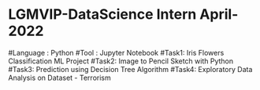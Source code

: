 # LGMVIP-DataScience Intern April-2022
#Language : Python
#Tool     : Jupyter Notebook
#Task1: Iris Flowers Classification ML Project
#Task2: Image to Pencil Sketch with Python
#Task3: Prediction using Decision Tree Algorithm
#Task4: Exploratory Data Analysis on Dataset - Terrorism
